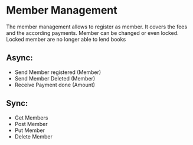 # Member Management

The member management allows to register as member. It covers the fees and the according payments. Member can be changed or even locked. Locked member are no longer able to lend books

## Async:

- Send Member registered (Member)
- Send Member Deleted (Member)
- Receive Payment done (Amount)

## Sync:

- Get Members
- Post Member
- Put Member
- Delete Member
